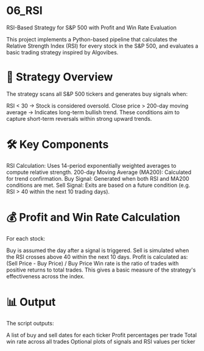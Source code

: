 # 06_RSI

RSI-Based Strategy for S&P 500 with Profit and Win Rate Evaluation

This project implements a Python-based pipeline that calculates the Relative Strength Index (RSI) for every stock in the S&P 500, and evaluates a basic trading strategy inspired by Algovibes.

# 📌 Strategy Overview
The strategy scans all S&P 500 tickers and generates buy signals when:

RSI < 30 → Stock is considered oversold.
Close price > 200-day moving average → Indicates long-term bullish trend.
These conditions aim to capture short-term reversals within strong upward trends.

# 🛠️ Key Components
RSI Calculation: Uses 14-period exponentially weighted averages to compute relative strength.
200-day Moving Average (MA200): Calculated for trend confirmation.
Buy Signal: Generated when both RSI and MA200 conditions are met.
Sell Signal: Exits are based on a future condition (e.g. RSI > 40 within the next 10 trading days).

# 💰 Profit and Win Rate Calculation
For each stock:

Buy is assumed the day after a signal is triggered.
Sell is simulated when the RSI crosses above 40 within the next 10 days.
Profit is calculated as:
(Sell Price - Buy Price) / Buy Price
Win rate is the ratio of trades with positive returns to total trades.
This gives a basic measure of the strategy's effectiveness across the index.

# 📊 Output
The script outputs:

A list of buy and sell dates for each ticker
Profit percentages per trade
Total win rate across all trades
Optional plots of signals and RSI values per ticker
